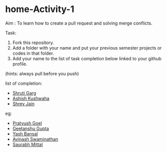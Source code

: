 # home-Activity-1
Aim : To learn how to create a pull request and solving merge conflicts.

Task:
  1. Fork this repository.
  2. Add a folder with your name and put your previous semester projects or codes in that folder.
  3. Add your name to the list of task completion below linked to your github profile.

  (hints: always pull before you push)

list of completion:
  - [Shruti Garg](https://github.com/gargshruti30)
  - [Ashish Kushwaha](https://github.com/ashkush21)
  - [Shrey Jain](https://www.github.com/shreyjain711)
   
   eg:
   - [Pratyush Goel](https://www.github.com/pratyush1687)
   - [Geetanshu Gupta](https://www.github.com/geetanshu2502)
   - [Yash Bansal](https://www.github.com/bansalyash)
   - [Avinash Swaminathan]( https://github.com/avinsit123)
   - [Saurabh Mittal]( https://github.com/mittalsaurab)
